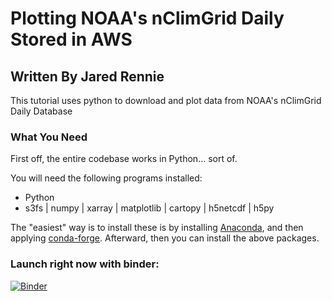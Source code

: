 # Plotting NOAA's nClimGrid Daily Stored in AWS
## Written By Jared Rennie

This tutorial uses python to download and plot data from NOAA's nClimGrid Daily Database

### What You Need

First off, the entire codebase works in Python... sort of. 

You will need the following programs installed: 
- Python
- s3fs | numpy | xarray | matplotlib | cartopy | h5netcdf | h5py 
    
The "easiest" way is to install these is by installing <a href='https://www.anaconda.com/' target="_blank">Anaconda</a>, and then applying <a href='https://conda-forge.org/' target="_blank">conda-forge</a>. Afterward, then you can install the above packages. 

### Launch right now with binder:
[![Binder](https://mybinder.org/badge_logo.svg)](https://mybinder.org/v2/gh/jjrennie/nclimgrid-daily-aws/HEAD?labpath=nclimgrid_daily_tutorial.ipynb)
